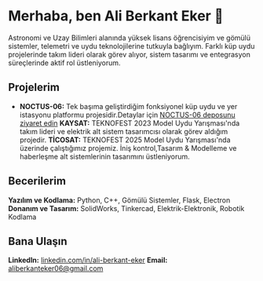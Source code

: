 # Merhaba, ben Ali Berkant Eker 👋

Astronomi ve Uzay Bilimleri alanında yüksek lisans öğrencisiyim ve gömülü sistemler, telemetri ve uydu teknolojilerine tutkuyla bağlıyım. Farklı küp uydu projelerinde takım lideri olarak görev alıyor, sistem tasarımı ve entegrasyon süreçlerinde aktif rol üstleniyorum.

## Projelerim

* **NOCTUS-06:** Tek başıma geliştirdiğim fonksiyonel küp uydu ve yer istasyonu platformu projesidir.Detaylar için [NOCTUS-06 deposunu ziyaret edin](https://github.com/aliberkanteker/NOCTUS-06)
**KAYSAT:** TEKNOFEST 2023 Model Uydu Yarışması'nda takım lideri ve elektrik alt sistem tasarımcısı olarak görev aldığım projedir.
**TİCOSAT:** TEKNOFEST 2025 Model Uydu Yarışması'nda üzerinde çalıştığımız projemiz. İniş kontrol,Tasarım & Modelleme ve haberleşme alt sistemlerinin tasarımını üstleniyorum.
 
## Becerilerim

**Yazılım ve Kodlama:** Python, C++, Gömülü Sistemler, Flask, Electron 
**Donanım ve Tasarım:** SolidWorks, Tinkercad, Elektrik-Elektronik, Robotik Kodlama

## Bana Ulaşın

**LinkedIn:** [linkedin.com/in/ali-berkant-eker](https://www.linkedin.com/in/ali-berkant-eker) 
**Email:** aliberkanteker06@gmail.com 
